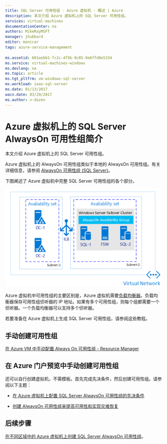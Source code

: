 ```yaml
---
title: SQL Server 可用性组 - Azure 虚拟机 - 概述 | Azure
description: 本文介绍 Azure 虚拟机上的 SQL Server 可用性组。
services: virtual-machines
documentationCenter: na
authors: MikeRayMSFT
manager: jhubbard
editor: monicar
tags: azure-service-management

ms.assetid: 601eebb1-fc2c-4f5b-9c05-0e6ffd0e5334
ms.service: virtual-machines-windows
ms.devlang: na
ms.topic: article
ms.tgt_pltfrm: vm-windows-sql-server
ms.workload: iaas-sql-server
ms.date: 01/13/2017
wacn.date: 03/20/2017
ms.author: v-dazen
---
```


# Azure 虚拟机上的 SQL Server AlwaysOn 可用性组简介 #

本文介绍 Azure 虚拟机上的 SQL Server 可用性组。

Azure 虚拟机上的 AlwaysOn 可用性组类似于本地的 AlwaysOn 可用性组。有关详细信息，请参阅 [AlwaysOn 可用性组 (SQL Server)](http://msdn.microsoft.com/zh-cn/library/hh510230.aspx)。

下图阐述了 Azure 虚拟机中完整 SQL Server 可用性组的各个部分。

![可用性组](./media/virtual-machines-windows-portal-sql-availability-group-tutorial/00-EndstateSampleNoELB.png)  

Azure 虚拟机中可用性组的主要区别是，Azure 虚拟机需要[负载均衡器](../../../load-balancer/load-balancer-overview.md)。负载均衡器保存可用性组侦听器的 IP 地址。如果有多个可用性组，则每个组都需要一个侦听器。一个负载均衡器可以支持多个侦听器。

若要准备在 Azure 虚拟机上生成 SQL Server 可用性组，请参阅这些教程。

## 手动创建可用性组

[在 Azure VM 中手动配置 Always On 可用性组 - Resource Manager](../../virtual-machines-windows-portal-sql-alwayson-availability-groups-manual.md)

## 在 Azure 门户预览中手动创建可用性组

还可以自行创建虚拟机，不需模板。首先完成先决条件，然后创建可用性组。请参阅以下主题：

- [在 Azure 虚拟机上配置 SQL Server AlwaysOn 可用性组的先决条件](../../windows/sql/virtual-machines-windows-portal-sql-availability-group-prereq.md)

- [创建 AlwaysOn 可用性组来提高可用性和实现灾难恢复](../../virtual-machines-windows-portal-sql-availability-group-tutorial.md)

## 后续步骤

[在不同区域中的 Azure 虚拟机上创建 SQL Server AlwaysOn 可用性组](../../virtual-machines-windows-portal-sql-availability-group-dr.md)。

<!---HONumber=Mooncake_0313_2017-->
<!--Update_Description: wording update-->